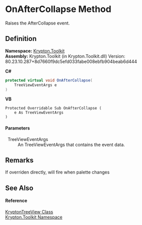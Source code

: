 # OnAfterCollapse Method


Raises the AfterCollapse event.



## Definition
**Namespace:** <a href="79d2eac2-21f4-54ff-7552-b20c33c30600.md">Krypton.Toolkit</a>  
**Assembly:** Krypton.Toolkit (in Krypton.Toolkit.dll) Version: 80.23.10.287+8d7660f9dc5efd033fabe008ebfb904beab6d444

**C#**
``` C#
protected virtual void OnAfterCollapse(
	TreeViewEventArgs e
)
```
**VB**
``` VB
Protected Overridable Sub OnAfterCollapse ( 
	e As TreeViewEventArgs
)
```



#### Parameters
<dl><dt>  TreeViewEventArgs</dt><dd>An TreeViewEventArgs that contains the event data.</dd></dl>

## Remarks
If overriden directly, will fire when palette changes

## See Also


#### Reference
<a href="e9a14ed2-7839-3035-9b1c-14b6698fd2a0.md">KryptonTreeView Class</a>  
<a href="79d2eac2-21f4-54ff-7552-b20c33c30600.md">Krypton.Toolkit Namespace</a>  
